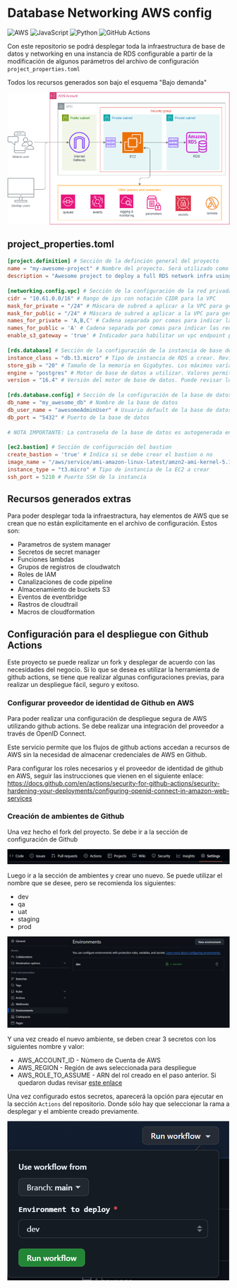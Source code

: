 # Database Networking AWS config

![AWS](https://img.shields.io/badge/AWS-%23FF9900.svg?style=for-the-badge&logo=amazon-aws&logoColor=white)
![JavaScript](https://img.shields.io/badge/javascript-%23323330.svg?style=for-the-badge&logo=javascript&logoColor=%23F7DF1E)
![Python](https://img.shields.io/badge/python-3670A0?style=for-the-badge&logo=python&logoColor=ffdd54)
![GitHub Actions](https://img.shields.io/badge/github%20actions-%232671E5.svg?style=for-the-badge&logo=githubactions&logoColor=white)

Con este repositorio se podrá desplegar toda la infraestructura de base de datos y networking en una instancia de RDS configurable a partir de la modificación de algunos parámetros del archivo de configuración `project_properties.toml`

Todos los recursos generados son bajo el esquema "Bajo demanda"

![Diagrama de la arquitectura generada](arquitectura-aws-simple.png)

## project_properties.toml

``` toml
[project.definition] # Sección de la definción general del proyecto
name = "my-awesome-project" # Nombre del proyecto. Será utilizado como prefijo de muchos recursos generados
description = "Awesome project to deploy a full RDS network infra using cloudformation" # Descripción del proyecto

[networking.config.vpc] # Sección de la configuración de la red privada
cidr = "10.61.0.0/16" # Rango de ips con notación CIDR para la VPC
mask_for_private = "/24" # Máscara de subred a aplicar a la VPC para generar las subnets privadas
mask_for_public = "/24" # Máscara de subred a aplicar a la VPC para generar las subnets públicas
names_for_private = 'A,B,C' # Cadena separada por comas para indicar las redes privadas a crear. Sólo se permiten los valores [A, B, C] sin repetir
names_for_public = 'A' # Cadena separada por comas para indicar las redes públicas a crear. Sólo se permiten los valores [A, B, C] sin repetir
enable_s3_gateway = 'true' # Indicador para habilitar un vpc endpoint para acceder a los buckets S3 de la cuenta

[rds.database] # Sección de la configuración de la instancia de base de datos
instance_class = "db.t3.micro" # Tipo de instancia de RDS a crear. Revisar valores permitidos aquí, varían costos: https://aws.amazon.com/es/rds/instance-types/
store_gib = "20" # Tamaño de la memoria en Gigabytes. Los máximos varían de acuerdo al tipo de instancia, revisar el link anterior
engine = "postgres" # Motor de base de datos a utilizar. Valores permitidos en este link: https://docs.aws.amazon.com/AWSCloudFormation/latest/UserGuide/aws-resource-rds-dbinstance.html#cfn-rds-dbinstance-engine
version = "16.4" # Versión del motor de base de datos. Puede revisar los valores permitidos de acuerdo  con el motor utilizando el siguiente comando de AWS CLI `aws rds describe-db-engine-versions --default-only --engine ${engine}`

[rds.database.config] # Sección de la configuración de la base de datos
db_name = "my_awesome_db" # Nombre de la base de datos
db_user_name = "awesomeAdminUser" # Usuario default de la base de datos
db_port = "5432" # Puerto de la base de datos

# NOTA IMPORTANTE: La contraseña de la base de datos es autogenerada en el secret manager y almacenada en el mismo con el siguiente nombre "${Ambiente}-${project.definition.name}-DBPassword"

[ec2.bastion] # Sección de configuración del bastion
create_bastion = 'true' # Indica si se debe crear el bastion o no
image_name = "/aws/service/ami-amazon-linux-latest/amzn2-ami-kernel-5.10-hvm-x86_64-gp2" # Imagen a utilizar - Se recomienda utilizar imágenes de Linux AWS para facilitar las conexiones de tunel a través del session-manager
instance_type = "t3.micro" # Tipo de instancia de la EC2 a crear
ssh_port = 5210 # Puerto SSH de la instancia

```

## Recursos generados extras

Para poder desplegar toda la infraestractura, hay elementos de AWS que se crean que no están explícitamente en el archivo de configuración. Estos son:

* Parametros de system manager
* Secretos de secret manager
* Funciones lambdas
* Grupos de registros de cloudwatch
* Roles de IAM
* Canalizaciones de code pipeline
* Almacenamiento de buckets S3
* Eventos de eventbridge
* Rastros de cloudtrail
* Macros de cloudformation

## Configuración para el despliegue con Github Actions

Este proyecto se puede realizar un fork y desplegar de acuerdo con las necesidades del negocio. Si lo que se desea es utilizar la herramienta de github actions, se tiene que realizar algunas configuraciones previas, para realizar un despliegue fácil, seguro y exitoso.

### Configurar proveedor de identidad de Github en AWS

Para poder realizar una configuración de despliegue segura de AWS utilizando github actions. Se debe realizar una integración del proveedor a través de OpenID Connect.

Este servicio permite que los flujos de github actions accedan a recursos de AWS sin la necesidad de almacenar credenciales de AWS en Github.

Para configurar los roles necesarios y el proveedor de identidad de github en AWS, seguir las instrucciones que vienen en el siguiente enlace: https://docs.github.com/en/actions/security-for-github-actions/security-hardening-your-deployments/configuring-openid-connect-in-amazon-web-services

### Creación de ambientes de Github

Una vez hecho el fork del proyecto. Se debe ir a la sección de configuración de Github

![Repository settings](image.png)

Luego ir a la sección de ambientes y crear uno nuevo. Se puede utilizar el nombre que se desee, pero se recomienda los siguientes:

* dev
* qa
* uat
* staging
* prod

![alt text](image-1.png)

Y una vez creado el nuevo ambiente, se deben crear 3 secretos con los siguientes nombre y valor:

* AWS_ACCOUNT_ID - Número de Cuenta de AWS
* AWS_REGION - Región de aws seleccionada para despliegue
* AWS_ROLE_TO_ASSUME - ARN del rol creado en el paso anterior. Si quedaron dudas revisar [este enlace](https://docs.aws.amazon.com/IAM/latest/UserGuide/id_roles_create_for-idp_oidc.html#idp_oidc_Create_GitHub)

Una vez configurado estos secretos, aparecerá la opción para ejecutar en la sección `Actions` del repositorio. Donde sólo hay que seleccionar la rama a desplegar y el ambiente creado previamente.

![alt text](image-2.png)